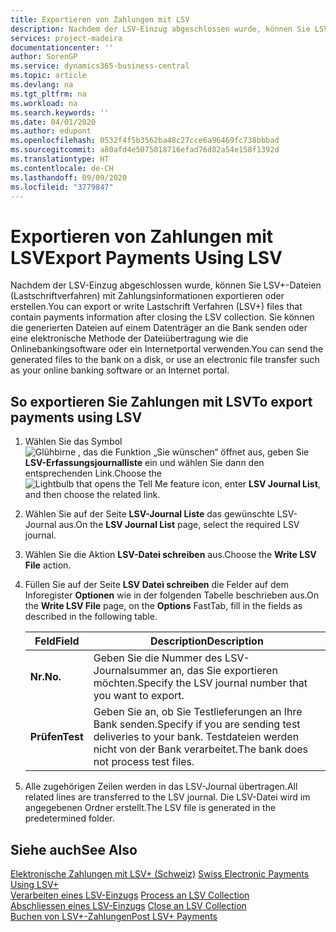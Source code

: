 ```yaml
---
title: Exportieren von Zahlungen mit LSV
description: Nachdem der LSV-Einzug abgeschlossen wurde, können Sie LSV+-Dateien (Lastschriftverfahren) mit Zahlungsinformationen exportieren oder erstellen. Sie können die generierten Dateien auf einem Datenträger an die Bank senden oder eine elektronische Methode der Dateiübertragung wie die Onlinebankingsoftware oder ein Internetportal verwenden.
services: project-madeira
documentationcenter: ''
author: SorenGP
ms.service: dynamics365-business-central
ms.topic: article
ms.devlang: na
ms.tgt_pltfrm: na
ms.workload: na
ms.search.keywords: ''
ms.date: 04/01/2020
ms.author: edupont
ms.openlocfilehash: 0532f4f5b3562ba48c27cce6a96469fc738bbbad
ms.sourcegitcommit: a80afd4e5075018716efad76d82a54e158f1392d
ms.translationtype: HT
ms.contentlocale: de-CH
ms.lasthandoff: 09/09/2020
ms.locfileid: "3779847"
---
```

# <a name="export-payments-using-lsv"></a><span data-ttu-id="3783a-104">Exportieren von Zahlungen mit LSV</span><span class="sxs-lookup"><span data-stu-id="3783a-104">Export Payments Using LSV</span></span>
<span data-ttu-id="3783a-105">Nachdem der LSV-Einzug abgeschlossen wurde, können Sie LSV+-Dateien (Lastschriftverfahren) mit Zahlungsinformationen exportieren oder erstellen.</span><span class="sxs-lookup"><span data-stu-id="3783a-105">You can export or write Lastschrift Verfahren (LSV+) files that contain payments information after closing the LSV collection.</span></span> <span data-ttu-id="3783a-106">Sie können die generierten Dateien auf einem Datenträger an die Bank senden oder eine elektronische Methode der Dateiübertragung wie die Onlinebankingsoftware oder ein Internetportal verwenden.</span><span class="sxs-lookup"><span data-stu-id="3783a-106">You can send the generated files to the bank on a disk, or use an electronic file transfer such as your online banking software or an Internet portal.</span></span>  

## <a name="to-export-payments-using-lsv"></a><span data-ttu-id="3783a-107">So exportieren Sie Zahlungen mit LSV</span><span class="sxs-lookup"><span data-stu-id="3783a-107">To export payments using LSV</span></span>  

1.  <span data-ttu-id="3783a-108">Wählen Sie das Symbol ![Glühbirne , das die Funktion „Sie wünschen“ öffnet](../../media/ui-search/search_small.png "Tell me-Funktion") aus, geben Sie **LSV-Erfassungsjournalliste** ein und wählen Sie dann den entsprechenden Link.</span><span class="sxs-lookup"><span data-stu-id="3783a-108">Choose the ![Lightbulb that opens the Tell Me feature](../../media/ui-search/search_small.png "Tell me what you want to do") icon, enter **LSV Journal List**, and then choose the related link.</span></span>  
2.  <span data-ttu-id="3783a-109">Wählen Sie auf der Seite **LSV-Journal Liste** das gewünschte LSV-Journal aus.</span><span class="sxs-lookup"><span data-stu-id="3783a-109">On the **LSV Journal List** page, select the required LSV journal.</span></span>  
3.  <span data-ttu-id="3783a-110">Wählen Sie die Aktion **LSV-Datei schreiben** aus.</span><span class="sxs-lookup"><span data-stu-id="3783a-110">Choose the **Write LSV File** action.</span></span>  
4.  <span data-ttu-id="3783a-111">Füllen Sie auf der Seite **LSV Datei schreiben** die Felder auf dem Inforegister **Optionen** wie in der folgenden Tabelle beschrieben aus.</span><span class="sxs-lookup"><span data-stu-id="3783a-111">On the **Write LSV File** page, on the **Options** FastTab, fill in the fields as described in the following table.</span></span>  

    |<span data-ttu-id="3783a-112">Feld</span><span class="sxs-lookup"><span data-stu-id="3783a-112">Field</span></span>|<span data-ttu-id="3783a-113">Description</span><span class="sxs-lookup"><span data-stu-id="3783a-113">Description</span></span>|  
    |---------------------------------|---------------------------------------|  
    |<span data-ttu-id="3783a-114">**Nr.**</span><span class="sxs-lookup"><span data-stu-id="3783a-114">**No.**</span></span>|<span data-ttu-id="3783a-115">Geben Sie die Nummer des LSV-Journalsummer an, das Sie exportieren möchten.</span><span class="sxs-lookup"><span data-stu-id="3783a-115">Specify the LSV journal number that you want to export.</span></span>|  
    |<span data-ttu-id="3783a-116">**Prüfen**</span><span class="sxs-lookup"><span data-stu-id="3783a-116">**Test**</span></span>|<span data-ttu-id="3783a-117">Geben Sie an, ob Sie Testlieferungen an Ihre Bank senden.</span><span class="sxs-lookup"><span data-stu-id="3783a-117">Specify if you are sending test deliveries to your bank.</span></span> <span data-ttu-id="3783a-118">Testdateien werden nicht von der Bank verarbeitet.</span><span class="sxs-lookup"><span data-stu-id="3783a-118">The bank does not process test files.</span></span>|  

5.  <span data-ttu-id="3783a-119">Alle zugehörigen Zeilen werden in das LSV-Journal übertragen.</span><span class="sxs-lookup"><span data-stu-id="3783a-119">All related lines are transferred to the LSV journal.</span></span> <span data-ttu-id="3783a-120">Die LSV-Datei wird im angegebenen Ordner erstellt.</span><span class="sxs-lookup"><span data-stu-id="3783a-120">The LSV file is generated in the predetermined folder.</span></span>  

## <a name="see-also"></a><span data-ttu-id="3783a-121">Siehe auch</span><span class="sxs-lookup"><span data-stu-id="3783a-121">See Also</span></span>  
 <span data-ttu-id="3783a-122">[Elektronische Zahlungen mit LSV+ (Schweiz)](swiss-electronic-payments-using-lsv-.md) </span><span class="sxs-lookup"><span data-stu-id="3783a-122">[Swiss Electronic Payments Using LSV+](swiss-electronic-payments-using-lsv-.md) </span></span>  
 <span data-ttu-id="3783a-123">[Verarbeiten eines LSV-Einzugs](how-to-process-an-lsv-collection.md) </span><span class="sxs-lookup"><span data-stu-id="3783a-123">[Process an LSV Collection](how-to-process-an-lsv-collection.md) </span></span>  
 <span data-ttu-id="3783a-124">[Abschliessen eines LSV-Einzugs](how-to-close-an-lsv-collection.md) </span><span class="sxs-lookup"><span data-stu-id="3783a-124">[Close an LSV Collection](how-to-close-an-lsv-collection.md) </span></span>  
 [<span data-ttu-id="3783a-125">Buchen von LSV+-Zahlungen</span><span class="sxs-lookup"><span data-stu-id="3783a-125">Post LSV+ Payments</span></span>](how-to-post-lsv-payments.md)
